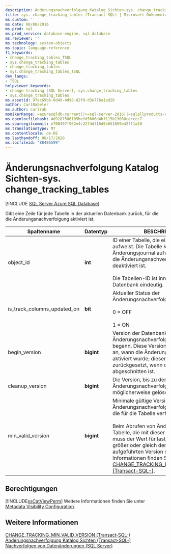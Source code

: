 ```yaml
---
description: Änderungsnachverfolgung Katalog Sichten-sys. change_tracking_tables
title: sys. change_tracking_tables (Transact-SQL) | Microsoft-Dokumentation
ms.custom: ''
ms.date: 08/08/2016
ms.prod: sql
ms.prod_service: database-engine, sql-database
ms.reviewer: ''
ms.technology: system-objects
ms.topic: language-reference
f1_keywords:
- change_tracking_tables_TSQL
- sys.change_tracking_tables
- change_tracking_tables
- sys.change_tracking_tables_TSQL
dev_langs:
- TSQL
helpviewer_keywords:
- change tracking [SQL Server], sys.change_tracking_tables
- sys.change_tracking_tables
ms.assetid: 97ec69b6-0d49-4d98-82f0-d3e77ba1ad2b
author: CarlRabeler
ms.author: carlrab
monikerRange: =azuresqldb-current||>=sql-server-2016||=sqlallproducts-allversions||>=sql-server-linux-2017||=azuresqldb-mi-current
ms.openlocfilehash: 4d9287586105befd5606d4bf115b13068cecccc7
ms.sourcegitcommit: e700497f962e4c2274df16d9e651059b42ff1a10
ms.translationtype: MT
ms.contentlocale: de-DE
ms.lasthandoff: 08/17/2020
ms.locfileid: "88486599"
---
```

# <a name="change-tracking-catalog-views---syschange_tracking_tables"></a>Änderungsnachverfolgung Katalog Sichten-sys. change_tracking_tables
[!INCLUDE [SQL Server Azure SQL Database](../../includes/applies-to-version/sql-asdb.md)]

  Gibt eine Zeile für jede Tabelle in der aktuellen Datenbank zurück, für die die Änderungsnachverfolgung aktiviert ist.  
   
|Spaltenname|Datentyp|BESCHREIBUNG|  
|-----------------|---------------|-----------------|  
|object_id|**int**|ID einer Tabelle, die ein Änderungsjournal aufweist. Die Tabelle kann ein Änderungsjournal aufweisen, auch wenn die Änderungsnachverfolgung zurzeit deaktiviert ist.<br /><br /> Die Tabellen-ID ist innerhalb der Datenbank eindeutig.|  
|is_track_columns_updated_on|**bit**|Aktueller Status der Änderungsnachverfolgung für die Tabelle:<br /><br /> 0 = OFF<br /><br /> 1 = ON|  
|begin_version|**bigint**|Version der Datenbank, als die Änderungsnachverfolgung für die Tabelle begann. Diese Version gibt in der Regel an, wann die Änderungsnachverfolgung aktiviert wurde; dieser Wert wird jedoch zurückgesetzt, wenn die Tabelle abgeschnitten ist.|  
|cleanup_version|**bigint**|Die Version, bis zu der durch ein Cleanup Änderungsnachverfolgungsinformationen möglicherweise gelöscht wurden.|  
|min_valid_version|**bigint**|Minimale gültige Version der Änderungsnachverfolgungsinformationen, die für die Tabelle verfügbar sind.<br /><br /> Beim Abrufen von Änderungen für die Tabelle, die mit dieser Zeile verknüpft ist, muss der Wert für last_sync_version größer oder gleich der in dieser Spalte aufgeführten Version sein. Weitere Informationen finden Sie unter [CHANGE_TRACKING_MIN_VALID_VERSION &#40;Transact-SQL-&#41;](../../relational-databases/system-functions/change-tracking-min-valid-version-transact-sql.md).|  
  
## <a name="permissions"></a>Berechtigungen  
 [!INCLUDE[ssCatViewPerm](../../includes/sscatviewperm-md.md)] Weitere Informationen finden Sie unter [Metadata Visibility Configuration](../../relational-databases/security/metadata-visibility-configuration.md).  
  
## <a name="see-also"></a>Weitere Informationen  
 [CHANGE_TRACKING_MIN_VALID_VERSION &#40;Transact-SQL-&#41;](../../relational-databases/system-functions/change-tracking-min-valid-version-transact-sql.md)   
 [Änderungsnachverfolgung Katalog Sichten &#40;Transact-SQL-&#41;](https://msdn.microsoft.com/library/6e8fd949-5560-4b34-879f-4e25aa24b183)   
 [Nachverfolgen von Datenänderungen &#40;SQL Server&#41;](../../relational-databases/track-changes/track-data-changes-sql-server.md)  
  
  
